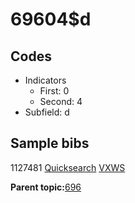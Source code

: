 # 69604$d

## Codes

-   Indicators
    -   First: 0
    -   Second: 4
-   Subfield: d

## Sample bibs

1127481 [Quicksearch](https://search.library.yale.edu/catalog/1127481) [VXWS](http://prodorbis.library.yale.edu:7014/vxws/GetHoldingsService?bibId=1127481)

**Parent topic:**[696](../../tags/696/696.md)

